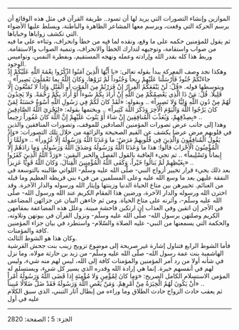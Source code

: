 ------------------------------------------------------------------------

الموازين وإنشاء التصورات التي يريد لها أن تسود.. طريقة القرآن في مثل هذه
الوقائع أن يرسم الحركة التي وقعت، ويرسم معها المشاعر الظاهرة والباطنة،
ويسلط عليها الأضواء التي تكشف زواياها وخباياها.  
ثم يقول للمؤمنين حكمه على ما وقع، ونقده لما فيه من خطأ وانحراف، وثناءه
على ما فيه من صواب واستقامة، وتوجيهه لتدارك الخطأ والانحراف، وتنمية
الصواب والاستقامة. وربط هذا كله بقدر الله وإرادته وعمله ونهجه المستقيم،
وبفطرة النفس، ونواميس الوجود.  
وهكذا نجد وصف المعركة يبدأ بقوله تعالى: «يا أَيُّهَا الَّذِينَ آمَنُوا اذْكُرُوا نِعْمَةَ
اللَّهِ عَلَيْكُمْ إِذْ جاءَتْكُمْ جُنُودٌ فَأَرْسَلْنا عَلَيْهِمْ رِيحاً وَجُنُوداً لَمْ تَرَوْها، وَكانَ اللَّهُ
بِما تَعْمَلُونَ بَصِيراً» .. ويتوسطها قوله. «قُلْ: لَنْ يَنْفَعَكُمُ الْفِرارُ إِنْ فَرَرْتُمْ مِنَ
الْمَوْتِ أَوِ الْقَتْلِ وَإِذاً لا تُمَتَّعُونَ إِلَّا قَلِيلًا. قُلْ: مَنْ ذَا الَّذِي يَعْصِمُكُمْ مِنَ اللَّهِ
إِنْ أَرادَ بِكُمْ سُوءاً أَوْ أَرادَ بِكُمْ رَحْمَةً. وَلا يَجِدُونَ لَهُمْ مِنْ دُونِ اللَّهِ وَلِيًّا وَلا
نَصِيراً» .. وبقوله: «لَقَدْ كانَ لَكُمْ فِي رَسُولِ اللَّهِ أُسْوَةٌ حَسَنَةٌ لِمَنْ كانَ يَرْجُوا اللَّهَ
وَالْيَوْمَ الْآخِرَ وَذَكَرَ اللَّهَ كَثِيراً» .. ويختمها بقوله: «لِيَجْزِيَ اللَّهُ الصَّادِقِينَ
بِصِدْقِهِمْ، وَيُعَذِّبَ الْمُنافِقِينَ إِنْ شاءَ أَوْ يَتُوبَ عَلَيْهِمْ إِنَّ اللَّهَ كانَ غَفُوراً رَحِيماً»
..  
وهذا إلى جانب عرض تصورات المؤمنين الصادقين للموقف، وتصورات المنافقين
والذين في قلوبهم مرض عرضا يكشف عن القيم الصحيحة والزائفة من خلال تلك
التصورات: «وَإِذْ يَقُولُ الْمُنافِقُونَ وَالَّذِينَ فِي قُلُوبِهِمْ مَرَضٌ: ما وَعَدَنَا اللَّهُ وَرَسُولُهُ
إِلَّا غُرُوراً» .. «وَلَمَّا رَأَ الْمُؤْمِنُونَ الْأَحْزابَ قالُوا: هذا ما وَعَدَنَا اللَّهُ وَرَسُولُهُ
وَصَدَقَ اللَّهُ وَرَسُولُهُ، وَما زادَهُمْ إِلَّا إِيماناً وَتَسْلِيماً» .. ثم تجيء العاقبة
بالقول الفصل والخبر اليقين: «وَرَدَّ اللَّهُ الَّذِينَ كَفَرُوا بِغَيْظِهِمْ لَمْ يَنالُوا خَيْراً،
وَكَفَى اللَّهُ الْمُؤْمِنِينَ الْقِتالَ، وَكانَ اللَّهُ قَوِيًّا عَزِيزاً» ..  
بعد ذلك يجيء قرار تخيير أزواج النبي- صلّى الله عليه وسلّم- اللواتي طالبنه
بالتوسعة في النفقة عليهن بعد ما وسع الله عليه وعلى المسلمين من فيء بني
قريظة العظيم وما قبله من الغنائم. تخييرهن بين متاع الحياة الدنيا وزينتها
وإيثار الله ورسوله والدار الآخرة. وقد اخترن الله ورسوله والدار الآخرة،
ورضين هذا المقام الكريم عند الله ورسول الله- صلّى الله عليه وسلّم-، وآثرنه
على متاع الحياة. ومن ثم جاءهن البيان عن جزائهن المضاعف في الأجر إن اتقين
وفي العذاب إن ارتكبن فاحشة مبينة. وعلل هذه المضاعفة بمقامهن الكريم
وصلتهن برسول الله- صلّى الله عليه وسلّم- ونزول القرآن في بيوتهن وتلاوته،
والحكمة التي يسمعنها من النبي- عليه الصلاة والسّلام- واستطرد في بيان جزاء
المؤمنين كافة والمؤمنات.  
وكان هذا هو الشوط الثالث.  
فأما الشوط الرابع فتناول إشارة غير صريحة إلى موضوع تزويج زينب بنت جحش
القرشية الهاشمية بنت عمة رسول الله- صلّى الله عليه وسلّم- من زيد بن حارثة
مولاه. وما نزل في شأنه أولا من رد أمر المؤمنين والمؤمنات كافة إلى الله،
ليس لهم منه شيء، وليس لهم في أنفسهم خيرة. إنما هي إرادة الله وقدره الذي
يسير كل شيء، ويستسلم له المؤمن الاستسلام الكامل الصريح: «وَما كانَ لِمُؤْمِنٍ
وَلا مُؤْمِنَةٍ إِذا قَضَى اللَّهُ وَرَسُولُهُ أَمْراً أَنْ يَكُونَ لَهُمُ الْخِيَرَةُ مِنْ أَمْرِهِمْ. وَمَنْ يَعْصِ
اللَّهَ وَرَسُولَهُ فَقَدْ ضَلَّ ضَلالًا مُبِيناً» ..  
ثم يعقب حادث الزواج حادث الطلاق وما وراءه من إبطال آثار التبني، الذي سبق
الكلام عليه في أول

------------------------------------------------------------------------

الجزء: 5 ¦ الصفحة: 2820
